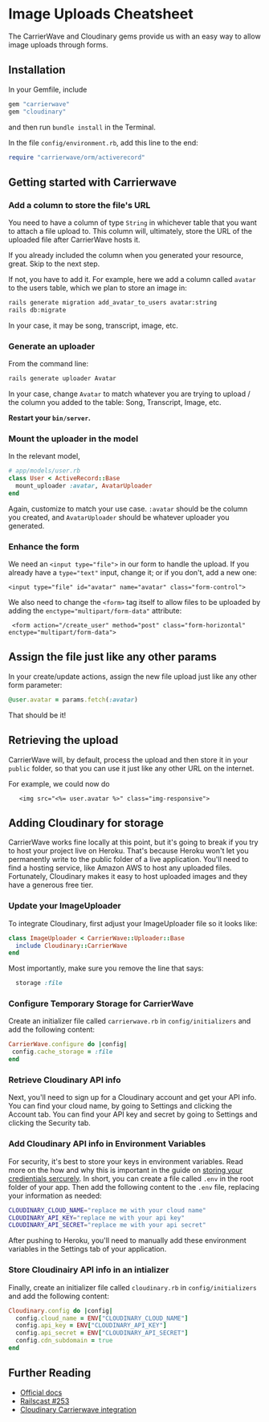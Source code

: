 # Image Uploads Cheatsheet

The CarrierWave and Cloudinary gems provide us with an easy way to allow image uploads through forms.

## Installation

In your Gemfile, include

```ruby
gem "carrierwave"
gem "cloudinary"
```

and then run `bundle install` in the Terminal.

In the file `config/environment.rb`, add this line to the end:

```ruby
require "carrierwave/orm/activerecord"
```

## Getting started with Carrierwave

### Add a column to store the file's URL

You need to have a column of type `String` in whichever table that you want to attach a file upload to. This column will, ultimately, store the URL of the uploaded file after CarrierWave hosts it.

If you already included the column when you generated your resource, great. Skip to the next step.

If not, you have to add it. For example, here we add a column called `avatar` to the users table, which we plan to store an image in:

```bash
rails generate migration add_avatar_to_users avatar:string
rails db:migrate
```

In your case, it may be song, transcript, image, etc.

### Generate an uploader

From the command line:

```bash
rails generate uploader Avatar
```

In your case, change `Avatar` to match whatever you are trying to upload / the column you added to the table: Song, Transcript, Image, etc.

**Restart your `bin/server`.**

### Mount the uploader in the model

In the relevant model,

```ruby
# app/models/user.rb
class User < ActiveRecord::Base
  mount_uploader :avatar, AvatarUploader
end
```

Again, customize to match your use case. `:avatar` should be the column you created, and `AvatarUploader` should be whatever uploader you generated.

### Enhance the form

We need an `<input type="file">` in our form to handle the upload. If you already have a `type="text"` input, change it; or if you don't, add a new one:

```erb
<input type="file" id="avatar" name="avatar" class="form-control">
```

We also need to change the `<form>` tag itself to allow files to be uploaded by adding the `enctype="multipart/form-data"` attribute:

```erb
 <form action="/create_user" method="post" class="form-horizontal" enctype="multipart/form-data">
```

## Assign the file just like any other params

In your create/update actions, assign the new file upload just like any other form parameter:

```ruby
@user.avatar = params.fetch(:avatar)
```

That should be it!

## Retrieving the upload

CarrierWave will, by default, process the upload and then store it in your `public` folder, so that you can use it just like any other URL on the internet.

For example, we could now do

```erb
   <img src="<%= user.avatar %>" class="img-responsive">
```

## Adding Cloudinary for storage

CarrierWave works fine locally at this point, but it's going to break if you try to host your project live on Heroku. That's because Heroku won't let you permanently write to the public folder of a live application. You'll need to find a hosting service, like Amazon AWS to host any uploaded files. Fortunately, Cloudinary makes it easy to host uploaded images and they have a generous free tier.

### Update your ImageUploader

To integrate Cloudinary, first adjust your ImageUploader file so it looks like:

```ruby
class ImageUploader < CarrierWave::Uploader::Base
  include Cloudinary::CarrierWave
end
```

Most importantly, make sure you remove the line that says:

```ruby
  storage :file
```

### Configure Temporary Storage for CarrierWave

Create an initializer file called `carrierwave.rb` in `config/initializers` and add the following content:

```ruby
CarrierWave.configure do |config|
 config.cache_storage = :file
end
```

### Retrieve Cloudinary API info

Next, you'll need to sign up for a Cloudinary account and get your API info. You can find your cloud name, by going to Settings and clicking the Account tab. You can find your API key and secret by going to Settings and clicking the Security tab.

### Add Cloudinary API info in Environment Variables

For security, it's best to store your keys in environment variables. Read more on the how and why this is important in the guide on [storing your credientials sercurely](https://chapters.firstdraft.com/chapters/792). In short, you can create a file called `.env` in the root folder of your app. Then add the following content to the `.env` file, replacing your information as needed:

```bash
CLOUDINARY_CLOUD_NAME="replace me with your cloud name"
CLOUDINARY_API_KEY="replace me with your api key"
CLOUDINARY_API_SECRET="replace me with your api secret"
```

After pushing to Heroku, you'll need to manually add these environment variables in the Settings tab of your application.

### Store Cloudinairy API info in an intializer

Finally, create an initializer file called `cloudinary.rb` in `config/initializers` and add the following content:

```ruby
Cloudinary.config do |config|
  config.cloud_name = ENV["CLOUDINARY_CLOUD_NAME"]
  config.api_key = ENV["CLOUDINARY_API_KEY"]
  config.api_secret = ENV["CLOUDINARY_API_SECRET"]
  config.cdn_subdomain = true
end
```

## Further Reading

- [Official docs](https://github.com/carrierwaveuploader/carrierwave)
- [Railscast #253](http://railscasts.com/episodes/253-carrierwave-file-uploads)
- [Cloudinary Carrierwave integration](https://cloudinary.com/documentation/rails_carrierwave)
